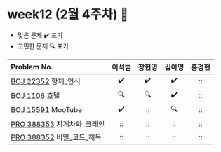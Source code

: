 
# week12 (2월 4주차) :pencil:

- 맞은 문제 :heavy_check_mark: 표기
- 고민한 문제 :mag: 표기


| Problem No.                                                                           |       이석범       | 장현영 |       김아영       | 홍경현 |
|:--------------------------------------------------------------------------------------| :----------------: | :----------------: | :----------------:|:----------------: |
| [BOJ 22352](https://www.acmicpc.net/problem/22352) 항체_인식                                            |:heavy_check_mark:|:heavy_check_mark:|:heavy_check_mark:|::|
| [BOJ 1106](https://www.acmicpc.net/problem/1106) 호텔                                                  |:mag:|:mag:|:heavy_check_mark:|::|
| [BOJ 15591](https://www.acmicpc.net/problem/15591) MooTube                                            |:heavy_check_mark:|::|:mag:|::|
| [PRO 388353](https://school.programmers.co.kr/learn/courses/30/lessons/388353) 지게차와_크레인          |::|::|::|::|
| [PRO 388352](https://school.programmers.co.kr/learn/courses/30/lessons/388352) 비밀_코드_해독          |::|::|::|::|
